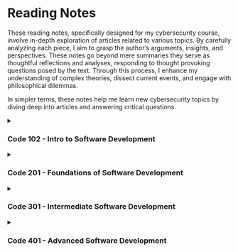# Reading Notes
These reading notes, specifically designed for my cybersecurity course, involve in-depth exploration of articles related to various topics. By carefully analyzing each piece, I aim to grasp the author’s arguments, insights, and perspectives. These notes go beyond mere summaries they serve as thoughtful reflections and analyses, responding to thought provoking questions posed by the text. Through this process, I enhance my understanding of complex theories, dissect current events, and engage with philosophical dilemmas.

In simpler terms, these notes help me learn new cybersecurity topics by diving deep into articles and answering critical questions.

<details><summary><h3>Code 102 - Intro to Software Development</h3></summary>
<oi>
  <li><a href="/ops-102/What is a Computer.md">What is a Computer?</a></li>
  <li><a href="/ops-102/Build a Computer.md">Build a Computer</a></li>
  <li><a href="/ops-102/Startup Sequences and BIOS.md">Startup Sequences and BIOS</a></li>
  <li><a href="/ops-102/Installing Ubuntu Linux.md">Installing Ubuntu Linux</a></li>
  <li><a href="/ops-102/Installing Virtualbox with Linux Terminal.md">Installing Virtualbox with Linux Terminal</a></li>
  <li><a href="/ops-102/SOHO Networking.md">SOHO Networking</a></li>
  <li><a href="/ops-102/Network Connectivity.md">Network Connectivity</a></li>
  <li><a href="/ops-102/Virtualization of Windows OS.md">Virtualization of Windows OS</a></li>
  <li><a href="/ops-102/Command Line Interface.md">Command Line Interface</a></li>
  </oi>
</details>
  
<details><summary><h3>Code 201 - Foundations of Software Development</h3></summary>
<oi>
  <li><a href="/ops-201/Backup Your System.md">Backup Your System</a></li>
  <li><a href="/ops-201/Dev Tools.md">Dev Tools</a></li>
  <li><a href="/ops-201/Issue tracking system.md">Issue tracking system</a></li>
  <li><a href="/ops-201/Troubleshooting Techniques.md">Troubleshooting Techniques</a></li>
  <li><a href="/ops-201/Windows Command Line Tools.md">Windows Command Line Tools</a></li>
  <li><a href="/ops-201/Windows Security Center.md">Windows Security Center</a></li>
  <li><a href="/ops-201/OS Upgrade and Remote Access.md">OS Upgrade and Remote Access</a></li>
  <li><a href="/ops-201/System Log Analysis, Registry, Control Panel.md">System Log Analysis, Registry, Control Panel</a></li>
  <li><a href="/ops-201/Workstation Deployment SOP.md">Workstation Deployment SOP</a></li>
  <li><a href="/ops-201/Imaging, Backup, and Recovery.md">Imaging, Backup, and Recovery</a></li>
  <li><a href="/ops-201/Data Restoration, Startup Repair, and Secure Disposal.md">Data Restoration, Startup Repair, and Secure Disposal</a></li>
  <li><a href="/ops-201/Virtualizing a Router with pfSense.md">Virtualizing a Router with pfSense</a></li>
  <li><a href="/ops-201/Cloud Virtualization with AWS.md">Cloud Virtualization with AWS</a></li>
  <li><a href="/ops-201/Malware Remediation Tools and Techniques.md">Malware Remediation Tools and Techniques</a></li>
  <li><a href="/ops-201/Psychological Safety.md">Psychological Safety</a></li>
  <li><a href="/ops-201/prompt-engineering.md">Prompt Engineering</a></li>
  </oi>
</details>

<details><summary><h3>Code 301 - Intermediate Software Development</h3></summary>
<oi>
  <li><a href="/ops-301/Network Traffic Analysis with Wireshark.md">Network Traffic Analysis with Wireshark</a></li>
  <li><a href="/ops-301/Network scanning with NMAP.md">Network scanning with NMAP</a></li>
  <li><a href="/ops-301/Network Segmentation.md">Network Segmentation</a></li>
  <li><a href="/ops-301/Routing.md">Routing</a></li>
  <li><a href="/ops-301/VPN Tunnel.md">VPN Tunnel</a></li>
  <li><a href="/ops-301/Network Address Translation.md">Network Address Translation</a></li>
  <li><a href="/ops-301/Web Server Deployment.md">Web Server Deployment</a></li>
  <li><a href="/ops-301/RADIUS Authentication.md">RADIUS Authentication</a></li>
  <li><a href="/ops-301/Traffic Mirroring.md">Traffic Mirroring</a></li>
  <li><a href="/ops-301/VPC.md">VPC</a></li>
  <li><a href="/ops-301/Windows Server.md">Windows Server</a></li>
  <li><a href="/ops-301/Domain Controller.md">Domain Controller</a></li>
  <li><a href="/ops-301/Active Directory.md">Active Directory</a></li>
  <li><a href="/ops-301/Group Policy.md">Group Policy</a></li>
  <li><a href="/ops-301/Diversity & Inclusion in the Tech Industry.md">Diversity & Inclusion in the Tech Industry</a></li>
  </oi>
</details> 

<details><summary><h3>Code 401 - Advanced Software Development</h3></summary>
<oi>
  <li><a href="/ops-401/Prep: Practice in the Terminal.md">Prep: Practice in the Terminal</a></li>
  <li><a href="/ops-401/Prep: Prep Your Mindset.md">Prep: Prep Your Mindset</a></li>
  <li><a href="/ops-401/lab03.md">Lab 03</a></li>
  <li><a href="/ops-401/lab04.md">Lab 04</a></li>
  <li><a href="/ops-401/lab05.md">Lab 05</a></li>
  <li><a href="/ops-401/lab06.md">Lab 06</a></li>
  <li><a href="/ops-401/lab07.md">Lab 07</a></li>
  <li><a href="/ops-401/lab08.md">Lab 08</a></li>
  <li><a href="/ops-401/lab09.md">Lab 09</a></li>
  </oi>
</details>
